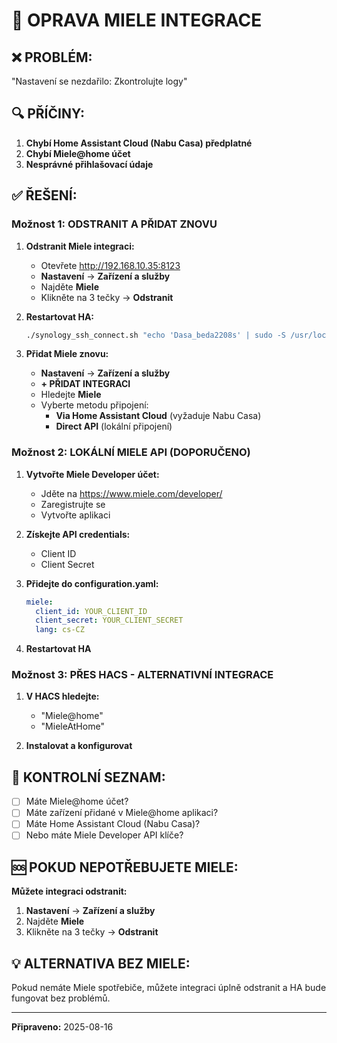 # 🔧 OPRAVA MIELE INTEGRACE

## ❌ PROBLÉM:
"Nastavení se nezdařilo: Zkontrolujte logy"

## 🔍 PŘÍČINY:
1. **Chybí Home Assistant Cloud (Nabu Casa) předplatné**
2. **Chybí Miele@home účet**
3. **Nesprávné přihlašovací údaje**

## ✅ ŘEŠENÍ:

### Možnost 1: ODSTRANIT A PŘIDAT ZNOVU

1. **Odstranit Miele integraci:**
   - Otevřete http://192.168.10.35:8123
   - **Nastavení** → **Zařízení a služby**
   - Najděte **Miele**
   - Klikněte na 3 tečky → **Odstranit**

2. **Restartovat HA:**
   ```bash
   ./synology_ssh_connect.sh "echo 'Dasa_beda2208s' | sudo -S /usr/local/bin/docker restart homeassistant"
   ```

3. **Přidat Miele znovu:**
   - **Nastavení** → **Zařízení a služby**
   - **+ PŘIDAT INTEGRACI**
   - Hledejte **Miele**
   - Vyberte metodu připojení:
     - **Via Home Assistant Cloud** (vyžaduje Nabu Casa)
     - **Direct API** (lokální připojení)

### Možnost 2: LOKÁLNÍ MIELE API (DOPORUČENO)

1. **Vytvořte Miele Developer účet:**
   - Jděte na https://www.miele.com/developer/
   - Zaregistrujte se
   - Vytvořte aplikaci

2. **Získejte API credentials:**
   - Client ID
   - Client Secret

3. **Přidejte do configuration.yaml:**
   ```yaml
   miele:
     client_id: YOUR_CLIENT_ID
     client_secret: YOUR_CLIENT_SECRET
     lang: cs-CZ
   ```

4. **Restartovat HA**

### Možnost 3: PŘES HACS - ALTERNATIVNÍ INTEGRACE

1. **V HACS hledejte:**
   - "Miele@home"
   - "MieleAtHome"
   
2. **Instalovat a konfigurovat**

## 📝 KONTROLNÍ SEZNAM:

- [ ] Máte Miele@home účet?
- [ ] Máte zařízení přidané v Miele@home aplikaci?
- [ ] Máte Home Assistant Cloud (Nabu Casa)?
- [ ] Nebo máte Miele Developer API klíče?

## 🆘 POKUD NEPOTŘEBUJETE MIELE:

**Můžete integraci odstranit:**
1. **Nastavení** → **Zařízení a služby**
2. Najděte **Miele**
3. Klikněte na 3 tečky → **Odstranit**

## 💡 ALTERNATIVA BEZ MIELE:

Pokud nemáte Miele spotřebiče, můžete integraci úplně odstranit a HA bude fungovat bez problémů.

---
**Připraveno:** 2025-08-16